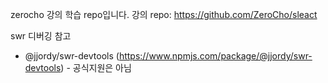 zerocho 강의 학습 repo입니다.
강의 repo: https://github.com/ZeroCho/sleact 


swr 디버깅 참고
- @jjordy/swr-devtools (https://www.npmjs.com/package/@jjordy/swr-devtools) - 공식지원은 아님
